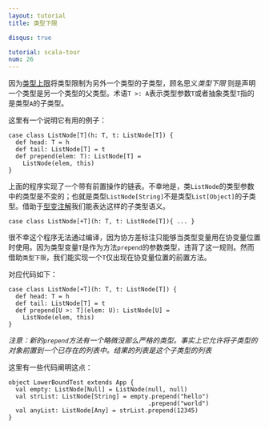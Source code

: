 ```yaml
---
layout: tutorial
title: 类型下限

disqus: true

tutorial: scala-tour
num: 26
---
```


因为[类型上限](upper-type-bounds.html)将类型限制为另外一个类型的子类型，顾名思义*类型下限* 则是声明一个类型是另一个类型的父类型。术语`T >: A`表示类型参数`T`或者抽象类型`T`指的是类型`A`的子类型。

这里有一个说明它有用的例子：

    case class ListNode[T](h: T, t: ListNode[T]) {
      def head: T = h
      def tail: ListNode[T] = t
      def prepend(elem: T): ListNode[T] =
        ListNode(elem, this)
    }

上面的程序实现了一个带有前置操作的链表。不幸地是，类`ListNode`的类型参数中的类型是不变的；也就是类型`ListNode[String]`不是类型`List[Object]`的子类型。借助于[型变注解](variances.html)我们能表达这样的子类型语义。

	case class ListNode[+T](h: T, t: ListNode[T]){ ... }

很不幸这个程序无法通过编译，因为协方差标注只能够当类型变量用在协变量位置时使用。因为类型变量`T`是作为方法`prepend`的参数类型，违背了这一规则。然而借助`类型下限`，我们能实现一个`T`仅出现在协变量位置的前置方法。

对应代码如下：
	
    case class ListNode[+T](h: T, t: ListNode[T]) {
      def head: T = h
      def tail: ListNode[T] = t
      def prepend[U >: T](elem: U): ListNode[U] =
        ListNode(elem, this)
    }

_注意：新的`prepend`方法有一个略微没那么严格的类型。事实上它允许将子类型的对象前置到一个已存在的列表中。结果的列表是这个子类型的列表_

这里有一些代码阐明这点：


    object LowerBoundTest extends App {
      val empty: ListNode[Null] = ListNode(null, null)
      val strList: ListNode[String] = empty.prepend("hello")
                                           .prepend("world")
      val anyList: ListNode[Any] = strList.prepend(12345)
    }

